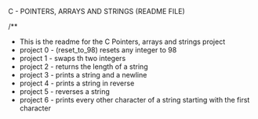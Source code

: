 C - POINTERS, ARRAYS AND STRINGS (README FILE)

/**
* This is the readme for the C Pointers, arrays and strings project
* project 0 - (reset_to_98) resets any integer to 98
* project 1 - swaps th two integers
* project 2 - returns the length of a string
* project 3 - prints a string and a newline
* project 4 - prints a string in reverse
* project 5 - reverses a string
* project 6 - prints every other character of a string starting with the first character

